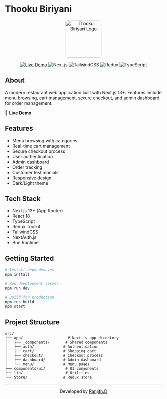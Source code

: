 # Thooku Biriyani

<div align="center">
  <img src="public/thooku_biryani_favicon.jpg" alt="Thooku Biriyani Logo" width="120" style="border-radius: 10px;"/>
  
  [![Live Demo](https://img.shields.io/badge/Live%20Demo-Vercel-brightgreen?style=for-the-badge&logo=vercel)](https://thooku-biriyani.vercel.app)
  ![Next.js](https://img.shields.io/badge/Next.js-13+-black?style=for-the-badge&logo=next.js)
  ![TailwindCSS](https://img.shields.io/badge/TailwindCSS-2.0+-blue?style=for-the-badge&logo=tailwind-css)
  ![Redux](https://img.shields.io/badge/Redux-Toolkit-purple?style=for-the-badge&logo=redux)
  ![TypeScript](https://img.shields.io/badge/TypeScript-4+-3178c6?style=for-the-badge&logo=typescript)
</div>

## About

A modern restaurant web application built with Next.js 13+. Features include menu browsing, cart management, secure checkout, and admin dashboard for order management.

🔗 **[Live Demo](https://thooku-biriyani.vercel.app)**

## Features

- Menu browsing with categories
- Real-time cart management
- Secure checkout process
- User authentication
- Admin dashboard
- Order tracking
- Customer testimonials
- Responsive design
- Dark/Light theme

## Tech Stack

- Next.js 13+ (App Router)
- React 18
- TypeScript
- Redux Toolkit
- TailwindCSS
- NextAuth.js
- Bun Runtime

## Getting Started

```bash
# Install dependencies
npm install

# Run development server
npm run dev

# Build for production
npm run build
npm start
```

## Project Structure

```
src/
├── app/                    # Next.js app directory
│   ├── _components/       # Shared components
│   ├── auth/             # Authentication
│   ├── cart/             # Shopping cart
│   ├── checkout/         # Checkout process
│   ├── dashboard/        # Admin dashboard
│   └── menu/             # Menu pages
├── components/ui/         # UI components
├── lib/                   # Utilities
└── Store/                # Redux store
```

---

<div align="center">
  <p>Developed by <a href="https://github.com/Ranjithdurai451">Ranjith.D</a></p>
</div>